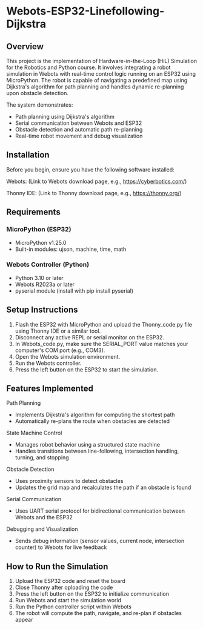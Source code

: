 # Webots-ESP32-Linefollowing-Dijkstra

## Overview

This project is the implementation of Hardware-in-the-Loop (HiL) Simulation for the Robotics and Python course. It involves integrating a robot simulation in Webots with real-time control logic running on an ESP32 using MicroPython. The robot is capable of navigating a predefined map using Dijkstra's algorithm for path planning and handles dynamic re-planning upon obstacle detection.

The system demonstrates:

- Path planning using Dijkstra's algorithm
- Serial communication between Webots and ESP32
- Obstacle detection and automatic path re-planning
- Real-time robot movement and debug visualization

## Installation

Before you begin, ensure you have the following software installed:

Webots: (Link to Webots download page, e.g., https://cyberbotics.com/)

Thonny IDE: (Link to Thonny download page, e.g., https://thonny.org/)

## Requirements

### MicroPython (ESP32)

- MicroPython v1.25.0
- Built-in modules: ujson, machine, time, math

### Webots Controller (Python)

- Python 3.10 or later
- Webots R2023a or later
- pyserial module (install with pip install pyserial)

## Setup Instructions

1. Flash the ESP32 with MicroPython and upload the Thonny_code.py file using Thonny IDE or a similar tool.
2. Disconnect any active REPL or serial monitor on the ESP32.
3. In Webots_code.py, make sure the SERIAL_PORT value matches your computer's COM port (e.g., COM3).
4. Open the Webots simulation environment.
5. Run the Webots controller.
6. Press the left button on the ESP32 to start the simulation.

## Features Implemented

Path Planning  
- Implements Dijkstra's algorithm for computing the shortest path  
- Automatically re-plans the route when obstacles are detected

State Machine Control  
- Manages robot behavior using a structured state machine  
- Handles transitions between line-following, intersection handling, turning, and stopping

Obstacle Detection  
- Uses proximity sensors to detect obstacles  
- Updates the grid map and recalculates the path if an obstacle is found

Serial Communication  
- Uses UART serial protocol for bidirectional communication between Webots and the ESP32

Debugging and Visualization  
- Sends debug information (sensor values, current node, intersection counter) to Webots for live feedback


## How to Run the Simulation

1. Upload the ESP32 code and reset the board
2. Close Thonny after oploading the code
3. Press the left button on the ESP32 to initialize communication
4. Run Webots and start the simulation world
5. Run the Python controller script within Webots
6. The robot will compute the path, navigate, and re-plan if obstacles appear


